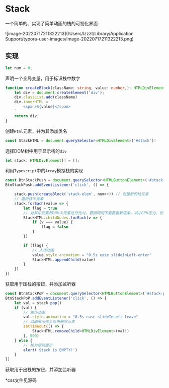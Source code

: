 # Stack
一个简单的、实现了简单动画的栈的可视化界面

![image-20220717211322213](/Users/lzzzt/Library/Application Support/typora-user-images/image-20220717211322213.png)

## 实现

```typescript
let num = 0;
```

声明一个全局变量，用于标识栈中数字

```typescript
function createBlock(className: string, value: number,): HTMLDivElement {
    let div = document.createElement('div');
    div.classList.add(className)
    div.innerHTML = `
        <span>${value}</span>
    `
    return div;
}
```

创建`Html`元素，并为其添加类名

```typescript
const StackHTML = document.querySelector<HTMLDivElement>('#stack')!
```

选择DOM树中用于显示栈的`div`

```typescript
let stack: HTMLDivElement[] = [];
```

利用`Typescript`中的`Array`模拟栈的实现

```typescript
const BtnStackPush = document.querySelector<HTMLButtonElement>('#stack-push')!
BtnStackPush.addEventListener('click', () => {

    stack.push(createBlock('stack-elem', num++)) // 创建新的栈元素
    // 遍历栈中元素
    stack.forEach(value => {
        let flag = true
		// 对其中元素和DOM中元素进行比对，若相同则不需要重新渲染，减小GPU压力，优化性能
        StackHTML.childNodes.forEach(v => {
            if (v === value) {
                flag = false
            }
        })

        if (flag) {
            // 入场动画
            value.style.animation = "0.5s ease slideInLeft-enter"
            StackHTML.appendChild(value)
        }
    })
})
```

获取用于压栈的按钮，并添加监听器

```typescript
const BtnStackPoP = document.querySelector<HTMLButtonElement>('#stack-pop')!
BtnStackPoP.addEventListener('click', () => {
    let val = stack.pop()
    if (val) {
        // 离场动画
        val.style.animation = "0.5s ease slideInLeft-leave"
        // 动画展示完全后再删除元素
        setTimeout(() => {
            StackHTML.removeChild<HTMLDivElement>(val!)
        }, 500)
    } else {
        // 栈为空则提示
        alert('Stack is EMPTY!')
    }
})
```

获取用于出栈的按钮，并添加监听器

*css文件见源码

